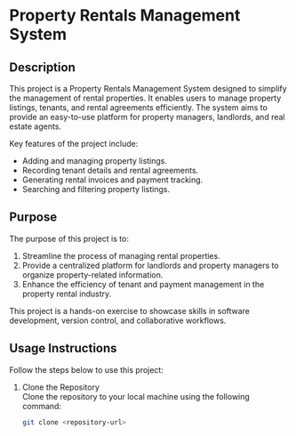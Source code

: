 # Property Rentals Management System

## Description
This project is a Property Rentals Management System designed to simplify the management of rental properties. It enables users to manage property listings, tenants, and rental agreements efficiently. The system aims to provide an easy-to-use platform for property managers, landlords, and real estate agents.

Key features of the project include:
- Adding and managing property listings.
- Recording tenant details and rental agreements.
- Generating rental invoices and payment tracking.
- Searching and filtering property listings.

## Purpose
The purpose of this project is to:
1. Streamline the process of managing rental properties.
2. Provide a centralized platform for landlords and property managers to organize property-related information.
3. Enhance the efficiency of tenant and payment management in the property rental industry.

This project is a hands-on exercise to showcase skills in software development, version control, and collaborative workflows.

## Usage Instructions
Follow the steps below to use this project:

1. Clone the Repository  
   Clone the repository to your local machine using the following command:
   ```bash
   git clone <repository-url>
